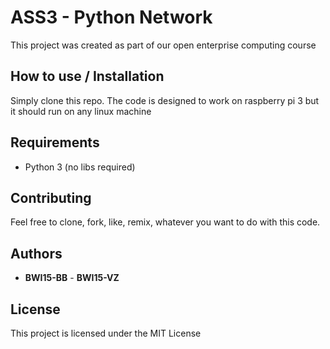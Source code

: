 # ASS3 - Python Network

This project was created as part of our open enterprise computing course

## How to use / Installation

Simply clone this repo. The code is designed to work on raspberry pi 3 but it should run on any linux machine

## Requirements

* Python 3 (no libs required)


## Contributing

Feel free to clone, fork, like, remix, whatever you want to do with this code.

## Authors

* **BWI15-BB** - **BWI15-VZ**


## License

This project is licensed under the MIT License
